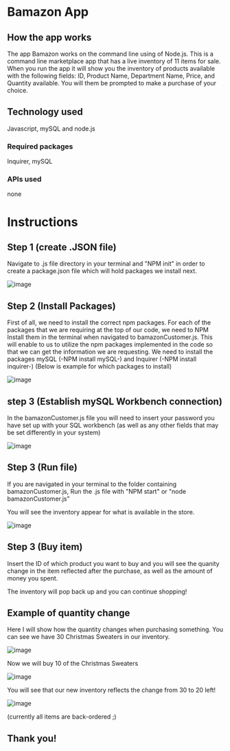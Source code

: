# Bamazon App


## How the app works
The app Bamazon works on the command line using of Node.js. This is a command line marketplace app that has a live inventory of 11 items for sale. When you run the app it will show you the inventory of products available with the following fields: ID, Product Name, Department Name, Price, and Quantity available. You will them be prompted to make a purchase of your choice.

## Technology used
Javascript, mySQL and node.js

### Required packages
Inquirer, mySQL

### APIs used
none

# Instructions

## Step 1 (create .JSON file)
Navigate to .js file directory in your terminal and "NPM init" in order to create a package.json file which will hold packages we install next. 

![image](https://user-images.githubusercontent.com/44414542/57340058-3b48a280-7102-11e9-8331-158274c5aaee.png)

## Step 2 (Install Packages)

First of all, we need to install the correct npm packages. For each of the packages that we are requiring at the top of our code, we need to NPM Install them in the terminal when navigated to bamazonCustomer.js. This will enable to us to utilize the npm packages implemented in the code so that we can get the information we are requesting. We need to install the packages mySQL (-NPM install mySQL-) and Inquirer (-NPM install inquirer-) (Below is example for which packages to install)


![image](https://user-images.githubusercontent.com/44414542/57339994-ee64cc00-7101-11e9-8e7e-0c2eb9165351.png)


## step 3 (Establish mySQL Workbench connection)
In the bamazonCustomer.js file you will need to insert your password you have set up with your SQL workbench (as well as any other fields that may be set differently in your system)

![image](https://user-images.githubusercontent.com/44414542/57340151-9ed2d000-7102-11e9-9760-c603a7d5de1d.png)


## Step 3 (Run file)
If you are navigated in your terminal to the folder containing bamazonCustomer.js,
Run the .js file with "NPM start" or "node bamazonCustomer.js"

You will see the inventory appear for what is available in the store. 

![image](https://user-images.githubusercontent.com/44414542/57340277-fcffb300-7102-11e9-9dcc-de6faa2024da.png)


## Step 3 (Buy item)
Insert the ID of which product you want to buy and you will see the quanity change in the item reflected after the purchase, as well as the amount of money you spent.

The inventory will pop back up and you can continue shopping! 

## Example of quantity change
Here I will show how the quantity changes when purchasing something.
You can see we have 30 Christmas Sweaters in our inventory.

![image](https://user-images.githubusercontent.com/44414542/59153775-84a54e00-8a30-11e9-80c9-0f7ac6dea87e.png)

Now we will buy 10 of the Christmas Sweaters


![image](https://user-images.githubusercontent.com/44414542/59153782-a56da380-8a30-11e9-8a8e-cdb472f587ab.png)

You will see that our new inventory reflects the change from 30 to 20 left!

![image](https://user-images.githubusercontent.com/44414542/59153795-d3eb7e80-8a30-11e9-9a9e-a784970d3cc5.png)


(currently all items are back-ordered ;) 

## Thank you! 

